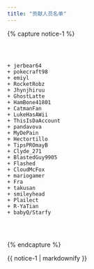 ```yaml
---
title: "贡献人员名单"
---
```

{% capture notice-1 %}<pre>

    + jerbear64
    + pokecraft98
    + emiyl
    + RocketRobz
    + Jhynjhiruu
    + GhostLatte
    + HamBone41801
    + CatmanFan
    + LukeHasAWii
    + ThisIsDaAccount
    + pandavova
    + MyDePain
    + Hectortillo
    + TipsPROmayB
    + Clyde_271
    + BlastedGuy9905
    + Flashed
    + CloudMcFox
    + mariogamer
    + Fra
    + takusan
    + smileyhead
    + Plailect
    + R-YaTian
    + babyQ/Starfy

</pre>{% endcapture %}

<div class="notice">{{ notice-1 | markdownify }}</div>
